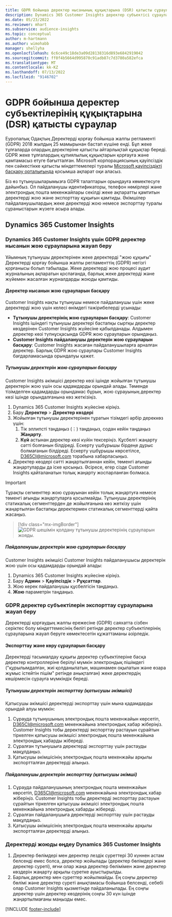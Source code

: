```yaml
---
title: GDPR бойынша деректер нысанының құқықтарына (DSR) қатысты сұраулар | Microsoft Docs
description: Dynamics 365 Customer Insights деректер субъектісі сұрауларына жауап беріңіз.
ms.date: 05/23/2022
ms.reviewer: mhart
ms.subservice: audience-insights
ms.topic: conceptual
author: m-hartmann
ms.author: wimohabb
manager: shellyha
ms.openlocfilehash: 6c6ce49c18de3a09d28138316d893e6842919042
ms.sourcegitcommit: ff0f4b5664d995870c91adb87c7d3780a582efca
ms.translationtype: MT
ms.contentlocale: kk-KZ
ms.lasthandoff: 07/13/2022
ms.locfileid: "9146702"
---
```

# <a name="data-subject-rights-dsr-requests-under-gdpr"></a>GDPR бойынша деректер субъектілерінің құқықтарына (DSR) қатысты сұраулар

Еуропалық Одақтың Деректерді қорғау бойынша жалпы регламенті (GDPR) 2018 жылдың 25 мамырынан бастап күшіне енді. Бұл жеке тұлғаларда олардың деректеріне қатысты айтарлықтай құқықтар береді. GDPR жеке тұлғалардың құпиялылық құқықтарын қорғауға және қамтамасыз етуге бағытталған. Microsoft корпорациясының қауіпсіздік пен сәйкестікке қатысты міндеттемелері туралы [Microsoft қауіпсіздікті басқару орталығында](https://www.microsoft.com/trust-center) қосымша ақпарат оқи аласыз.

Біз өз тұтынушыларымызға GDPR талаптарын орындауға көмектесуге дайынбыз. Ол пайдаланушы идентификаторы, телефон нөмірлері және электрондық пошта мекенжайлары секілді жеке ақпаратты қамтитын деректерді жою және экспорттау құқығын қамтиды. Әкімшілер пайдаланушылардың жеке деректерді жою немесе экспорттау туралы сұраныстарын жүзеге асыра алады.

## <a name="dynamics-365-customer-insights"></a>Dynamics 365 Customer Insights

### <a name="responding-to-gdpr-data-subject-delete-requests-for-dynamics-365-customer-insights"></a>Dynamics 365 Customer Insights үшін GDPR деректер нысанын жою сұрауларына жауап беру

Ұйымның тұтынушы деректерінен жеке деректерді "жою құқығы" Деректерді қорғау бойынша жалпы регламенттің (GDPR) негізгі қорғанысы болып табылады. Жеке деректерді жою процесі аудит журналының ақпаратын қоспағанда, барлық жеке деректерді және жүйемен жасалған журналдарды жоюды қамтиды.

#### <a name="manage-data-subject-delete-requests"></a>Деректер нысанын жою сұрауларын басқару

Customer Insights нақты тұтынушы немесе пайдаланушы үшін жеке деректерді жою үшін келесі өнімдегі тәжірибелерді ұсынады:

- **Тұтынушы деректерінің жою сұрауларын басқару**: Customer Insights ішіндегі тұтынушы деректері бастапқы сыртқы деректер көздерінен Customer Insights жүйесіне қабылданады. Алдымен деректер көзі түпнұсқасында GDPR жою сұрауларын орындаңыз.
- **Customer Insights пайдаланушы деректерін жою сұрауларын басқару**: Customer Insights жасаған пайдаланушыларға арналған деректер. Барлық GDPR жою сұраулары Customer Insights бағдарламасында орындалуы қажет.

##### <a name="manage-requests-to-delete-customer-data"></a>Тұтынушы деректерін жою сұрауларын басқару

Customer Insights әкімшісі деректер көзі ішінде жойылған тұтынушы деректерін жою үшін осы қадамдарды орындай алады. Төменде тізімделген қадамдарды орындамас бұрын, жою сұрауының деректер көзі ішінде орындалғанына көз жеткізіңіз. 

1. Dynamics 365 Customer Insights жүйесіне кіріңіз.
1. Бару **Деректер** > **Деректер көздері**
1. Жойылған тұтынушы деректерінен тұратын тізімдегі әрбір дереккөз үшін:
   1. Тік эллипсті таңдаңыз (&vellip;) таңдаңыз, содан кейін таңдаңыз **Жаңарту**.
   1. **Күй** астынан деректер көзі күйін тексеріңіз. Құсбелгі жаңарту сәтті болғанын білдіреді. Ескерту үшбұрышы бірдеңе дұрыс болмағанын білдіреді. Ескерту үшбұрышы көрсетілсе, D365CI@microsoft.com торабына хабарласыңыз.
1. Деректер көздері сәтті жаңартылғаннан кейін, төменгі ағынды жаңартуларды да іске қосыңыз. Әсіресе, егер сізде Customer Insights қайталанатын толық жаңарту жоспарланған болмаса. 

> [!IMPORTANT]
> Тұрақты сегменттер жою сұрауынан кейін толық жаңартуға немесе төменгі ағынды жаңартуларға қосылмайды. Тұтынушы деректерінің статикалық сегменттерден де жойылғанына көз жеткізу үшін жаңартылған бастапқы деректермен статикалық сегменттерді қайта жасаңыз.

> [!div class="mx-imgBorder"]
> ![GDPR шешімін қолдану тұтынушы деректерінің сұрауларын жояды.](media/gdpr-data-sources.png "GDPR шешімін қолдану тұтынушы деректерінің сұрауларын жояды")

##### <a name="manage-delete-requests-for-user-data"></a>Пайдаланушы деректерін жою сұрауларын басқару

Customer Insights әкімшісі Customer Insights пайдаланушысы деректерін жою үшін осы қадамдарды орындай алады:

1. Dynamics 365 Customer Insights жүйесіне кіріңіз.
2. Бару **Админ** > **Қауіпсіздік** > **Рұқсаттар**.
3. Жою керек пайдаланушы құсбелгісін таңдаңыз.
4. **Жою** параметрін таңдаңыз.

### <a name="responding-to-gdpr-data-subject-export-requests"></a>GDPR деректер субъектілерін экспорттау сұрауларына жауап беру

Деректерді қорғаудың жалпы ережесіне (GDPR) саяхатта сізбен серіктес болу міндеттемесінің бөлігі ретінде деректер субъектілерінің сұрауларына жауап беруге көмектесетін құжаттаманы әзірледік.

#### <a name="manage-export-and-view-requests"></a>Экспорттау және көру сұрауларын басқару

Деректерді тасымалдау құқығы деректер субъектілеріне басқа деректер контроллеріне берілуі мүмкін электрондық пішімдегі ("құрылымдалған, жиі қолданылатын, машинамен оқылатын және өзара жұмыс істейтін пішім" ретінде анықталған) жеке деректердің көшірмесін сұрауға мүмкіндік береді.

##### <a name="export-customer-data-tenant-admin"></a>Тұтынушы деректерін экспорттау (қатысушы әкімшісі)

Қатысушы әкімшісі деректерді экспорттау үшін мына қадамдарды орындай алуы мүмкін:

1. Сұрауда тұтынушының электрондық пошта мекенжайын көрсетіп, D365CI@microsoft.com мекенжайына электрондық хабар жіберіңіз. Customer Insights тобы деректерді экспорттау растауын сұрайтын тіркелген қатысушы әкімшісі электрондық пошта мекенжайына электрондық хабарды жібереді.
2. Сұралған тұтынушыға деректерді экспорттау үшін растауды мақұлдаңыз.
3. Қатысушы әкімшісінің электрондық пошта мекенжайы арқылы экспортталған деректерді алыңыз.

##### <a name="export-user-data-tenant-admin"></a>Пайдаланушы деректерін экспорттау (қатысушы әкімші)

1. Сұрауда пайдаланушының электрондық пошта мекенжайын көрсетіп, D365CI@microsoft.com мекенжайына электрондық хабар жіберіңіз. Customer Insights тобы деректерді экспорттау растауын сұрайтын тіркелген қатысушы әкімшісі электрондық пошта мекенжайына электрондық хабарды жібереді.
2. Сұралған пайдаланушыға деректерді экспорттау үшін растауды мақұлдаңыз.
3. Қатысушы әкімшісінің электрондық пошта мекенжайы арқылы экспортталған деректерді алыңыз.

### <a name="data-deletion-handling-in-dynamics-365-customer-insights"></a>Деректерді жоюды өңдеу Dynamics 365 Customer Insights

1. Деректер бөлімдері мен деректер лездік суреттері 30 күннен астам белсенді емес болса, деректер жойылады (деректер бөлімдері және деректер суреті), яғни олар жаңа деректер бөлімімен және деректер көздерін жаңарту арқылы суретке ауыстырылды.
2. Барлық деректер мен суреттер жойылмайды. Ең соңғы деректер бөлімі және деректер суреті анықтамасы бойынша белсенді, себебі олар Customer Insights қызметінде пайдаланылады. Ең соңғы деректер үшін деректер көздерінің соңғы 30 күн ішінде жаңартылмағаны маңызды емес.

[!INCLUDE [footer-include](includes/footer-banner.md)]
